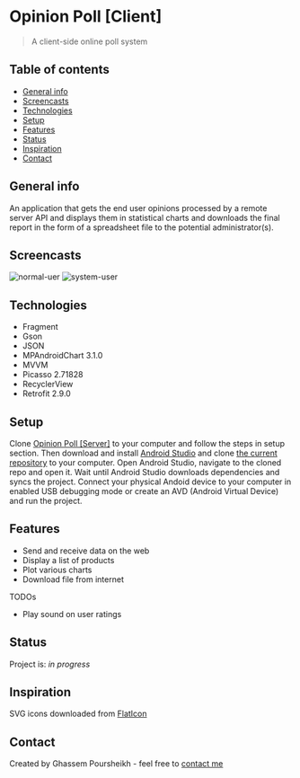 # Opinion Poll [Client]
> A client-side online poll system

## Table of contents
* [General info](#general-info)
* [Screencasts](#screencasts)
* [Technologies](#technologies)
* [Setup](#setup)
* [Features](#features)
* [Status](#status)
* [Inspiration](#inspiration)
* [Contact](#contact)

## General info
An application that gets the end user opinions processed by a remote server API and displays them in statistical charts and downloads the final report in the form of a spreadsheet file to the potential administrator(s).

## Screencasts
![normal-uer](https://user-images.githubusercontent.com/83492666/125852084-090ecf0c-63e3-4a43-adb8-17f74d8bdc89.gif)
![system-user](https://user-images.githubusercontent.com/83492666/125852289-f390a5e8-357e-4f53-9c09-2a2c6d552b00.gif)

## Technologies
* Fragment
* Gson
* JSON
* MPAndroidChart 3.1.0
* MVVM
* Picasso 2.71828
* RecyclerView
* Retrofit 2.9.0

## Setup
Clone [Opinion Poll [Server]](https://github.com/gh-poursheikh/opinion-poll-server.git) to your computer and follow the steps in setup section. Then download and install [Android Studio](https://developer.android.com/studio) and clone [the current repository](https://github.com/gh-poursheikh/opinion-poll-client.git) to your computer.
Open Android Studio, navigate to the cloned repo and open it. Wait until Android Studio downloads dependencies and syncs the project. Connect your physical Andoid device to your computer in enabled USB debugging mode or create an AVD (Android Virtual Device) and run the project.

## Features
* Send and receive data on the web
* Display a list of products
* Plot various charts
* Download file from internet

TODOs
* Play sound on user ratings

## Status
Project is: _in progress_

## Inspiration
SVG icons downloaded from [FlatIcon](https://www.flaticon.com)

## Contact
Created by Ghassem Poursheikh - feel free to [contact me](https://www.linkedin.com/in/ghassem-poursheikh/)
